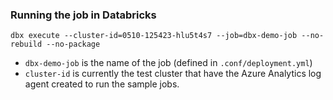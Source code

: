 ### Running the job in Databricks  
`dbx execute --cluster-id=0510-125423-hlu5t4s7 --job=dbx-demo-job --no-rebuild --no-package`  

- `dbx-demo-job` is the name of the job (defined in `.conf/deployment.yml`)  
- `cluster-id` is currently the test cluster that have the Azure Analytics log agent created to run the sample jobs.